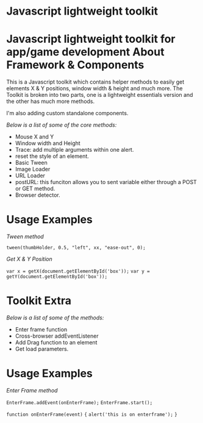 Javascript lightweight toolkit
==============================
Javascript lightweight toolkit for app/game development
About Framework & Components
============================
This is a Javascript toolkit which contains helper methods to easily get elements X & Y positions, window width & height and much more. The Toolkit is broken into two parts, one is a lightweight essentials version and the other has much more methods.

I'm also adding custom standalone components.

*Below is a list of some of the core methods:*

 * Mouse X and Y
 * Window width and Height
 * Trace: add multiple arguments within one alert.
 * reset the style of an element.
 * Basic Tween
 * Image Loader
 * URL Loader
 * postURL: this funciton allows you to sent variable either through a POST or GET method.
 * Browser detector.


Usage Examples
==============
*Tween method*

`tween(thumbHolder, 0.5, "left", xx, "ease-out", 0);`

*Get X & Y Position*

`var x = getX(document.getElementById('box'));`
`var y = getY(document.getElementById('box'));`

Toolkit Extra
=============

*Below is a list of some of the methods:*
 * Enter frame function
 * Cross-browser addEventListener
 * Add Drag function to an element
 * Get load parameters.

Usage Examples
==============

*Enter Frame method*

 `EnterFrame.addEvent(onEnterFrame);`
 `EnterFrame.start();`

 `function onEnterFrame(event)`
 `{`
  `alert('this is on enterframe');`
 `}`

